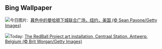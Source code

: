 ## Bing Wallpaper
![](https://www.bing.com/th?id=OHR.UnionSquareNYC_ZH-CN1533018653_UHD.jpg&w=1000)今日图片: &nbsp;[暮色中的曼哈顿下城联合广场，纽约，美国 (© Sean Pavone/Getty Images)](https://www.bing.com/th?id=OHR.UnionSquareNYC_ZH-CN1533018653_UHD.jpg)
<br><br/>
![](https://www.bing.com/th?id=OHR.RedBallBelgium_EN-US3314192425_UHD.jpg&w=1000)Today: [The RedBall Project art installation, Centraal Station, Antwerp, Belgium (© Brit Worgan/Getty Images)](https://www.bing.com/th?id=OHR.RedBallBelgium_EN-US3314192425_UHD.jpg)
<br><br/>

